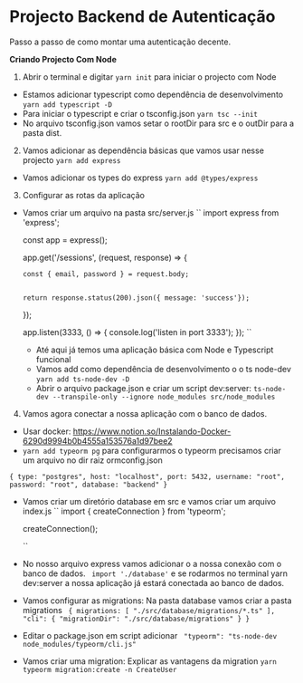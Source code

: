 # Projecto Backend de Autenticação

Passo a passo de como montar uma autenticação decente.

**Criando Projecto Com Node**

1. Abrir o terminal e digitar `yarn init` para iniciar o projecto com Node

- Estamos adicionar typescript como dependência de desenvolvimento `yarn add typescript -D`
- Para iniciar o typescript e criar o tsconfig.json `yarn tsc --init`
- No arquivo tsconfig.json vamos setar o rootDir para src e o outDir para a pasta dist.

2. Vamos adicionar as dependência básicas que vamos usar nesse projecto `yarn add express`

- Vamos adicionar os types do express `yarn add @types/express`

3. Configurar as rotas da aplicação

- Vamos criar um arquivo na pasta src/server.js
  ``
  import express from 'express';

  const app = express();

  app.get('/sessions', (request, response) => {

      const { email, password } = request.body;


      return response.status(200).json({ message: 'success'});

  });

  app.listen(3333, () => {
  console.log('listen in port 3333');
  });
  ``

  - Até aqui já temos uma aplicação básica com Node e Typescript funcional
  - Vamos add como dependência de desenvolvimento o o ts node-dev `yarn add ts-node-dev -D`
  - Abrir o arquivo package.json e criar um script dev:server: `ts-node-dev --transpile-only --ignore node_modules src/node_modules`

4. Vamos agora conectar a nossa aplicação com o banco de dados.

- Usar docker: https://www.notion.so/Instalando-Docker-6290d9994b0b4555a153576a1d97bee2
- `yarn add typeorm pg` para configurarmos o typeorm precisamos criar um arquivo no dir raiz ormconfig.json

` { type: "postgres", host: "localhost", port: 5432, username: "root", password: "root", database: "backend" } `

- Vamos criar um diretório database em src e vamos criar um arquivo index.js
  ``
  import { createConnection } from 'typeorm';

  createConnection();

  ``

- No nosso arquivo express vamos adicionar o a nossa conexão com o banco de dados.
  ` import './database'`
  e se rodarmos no terminal yarn dev:server a nossa aplicação já estará conectada ao banco de dados.

- Vamos configurar as migrations:
  Na pasta database vamos criar a pasta migrations
  ` { migrations: [ "./src/database/migrations/*.ts" ], "cli": { "migrationDir": "./src/database/migrations" } }`

- Editar o package.json em script adicionar
  ` "typeorm": "ts-node-dev node_modules/typeorm/cli.js"`

- Vamos criar uma migration: Explicar as vantagens da migration
  `yarn typeorm migration:create -n CreateUser`
